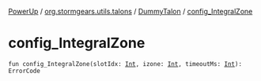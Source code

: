 [PowerUp](../../index.md) / [org.stormgears.utils.talons](../index.md) / [DummyTalon](index.md) / [config_IntegralZone](./config_-integral-zone.md)

# config_IntegralZone

`fun config_IntegralZone(slotIdx: `[`Int`](https://kotlinlang.org/api/latest/jvm/stdlib/kotlin/-int/index.html)`, izone: `[`Int`](https://kotlinlang.org/api/latest/jvm/stdlib/kotlin/-int/index.html)`, timeoutMs: `[`Int`](https://kotlinlang.org/api/latest/jvm/stdlib/kotlin/-int/index.html)`): ErrorCode`